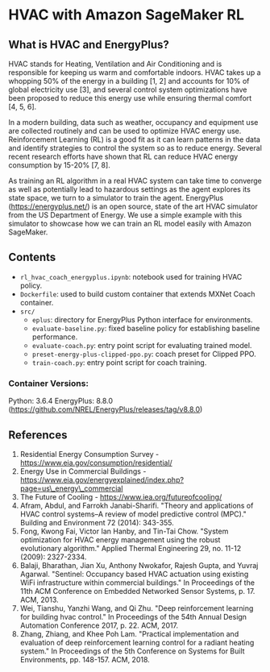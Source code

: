 # HVAC with Amazon SageMaker RL

## What is HVAC and EnergyPlus?

HVAC stands for Heating, Ventilation and Air Conditioning and is responsible for keeping us warm and comfortable indoors. HVAC takes up a whopping 50% of the energy in a building [1, 2] and accounts for 10% of global electricity use [3], and several control system optimizations have been proposed to reduce this energy use while ensuring thermal comfort [4, 5, 6].

In a modern building, data such as weather, occupancy and equipment use are collected routinely and can be used to optimize HVAC energy use. Reinforcement Learning (RL) is a good fit as it can learn patterns in the data and identify strategies to control the system so as to reduce energy. Several recent research efforts have shown that RL can reduce HVAC energy consumption by 15-20% [7, 8].

As training an RL algorithm in a real HVAC system can take time to converge as well as potentially lead to hazardous settings as the agent explores its state space, we turn to a simulator to train the agent. EnergyPlus (https://energyplus.net/) is an open source, state of the art HVAC simulator from the US Department of Energy. We use a simple example with this simulator to showcase how we can train an RL model easily with Amazon SageMaker.

## Contents

* `rl_hvac_coach_energyplus.ipynb`: notebook used for training HVAC policy.
* `Dockerfile`: used to build custom container that extends MXNet Coach container.
* `src/`
  * `eplus`: directory for EnergyPlus Python interface for environments.
  * `evaluate-baseline.py`: fixed baseline policy for establishing baseline performance.
  * `evaluate-coach.py`: entry point script for evaluating trained model.
  * `preset-energy-plus-clipped-ppo.py`: coach preset for Clipped PPO.
  * `train-coach.py`: entry point script for coach training.

### Container Versions:

Python: 3.6.4
EnergyPlus: 8.8.0 (https://github.com/NREL/EnergyPlus/releases/tag/v8.8.0)

## References

1. Residential Energy Consumption Survey - https://www.eia.gov/consumption/residential/
2. Energy Use in Commercial Buildings - https://www.eia.gov/energyexplained/index.php?page=us\_energy\_commercial  
3. The Future of Cooling - https://www.iea.org/futureofcooling/ 
4. Afram, Abdul, and Farrokh Janabi-Sharifi. "Theory and applications of HVAC control systems–A review of model predictive control (MPC)." Building and Environment 72 (2014): 343-355.
5. Fong, Kwong Fai, Victor Ian Hanby, and Tin-Tai Chow. "System optimization for HVAC energy management using the robust evolutionary algorithm." Applied Thermal Engineering 29, no. 11-12 (2009): 2327-2334.
6. Balaji, Bharathan, Jian Xu, Anthony Nwokafor, Rajesh Gupta, and Yuvraj Agarwal. "Sentinel: Occupancy based HVAC actuation using existing WiFi infrastructure within commercial buildings." In Proceedings of the 11th ACM Conference on Embedded Networked Sensor Systems, p. 17. ACM, 2013.
7. Wei, Tianshu, Yanzhi Wang, and Qi Zhu. "Deep reinforcement learning for building hvac control." In Proceedings of the 54th Annual Design Automation Conference 2017, p. 22. ACM, 2017.
8. Zhang, Zhiang, and Khee Poh Lam. "Practical implementation and evaluation of deep reinforcement learning control for a radiant heating system." In Proceedings of the 5th Conference on Systems for Built Environments, pp. 148-157. ACM, 2018.



